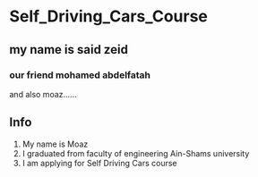 # Self_Driving_Cars_Course
## my name is said zeid
### our friend mohamed abdelfatah
and also moaz......

## Info
1. My name is Moaz
2. I graduated from faculty of engineering Ain-Shams university
3. I am applying for Self Driving Cars course 



